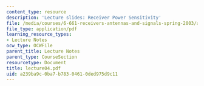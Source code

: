 ```yaml
---
content_type: resource
description: 'Lecture slides: Receiver Power Sensitivity'
file: /media/courses/6-661-receivers-antennas-and-signals-spring-2003/a239ba9c0ba7b78304610ded975d9c11_lecture04.pdf
file_type: application/pdf
learning_resource_types:
- Lecture Notes
ocw_type: OCWFile
parent_title: Lecture Notes
parent_type: CourseSection
resourcetype: Document
title: lecture04.pdf
uid: a239ba9c-0ba7-b783-0461-0ded975d9c11
---
```

